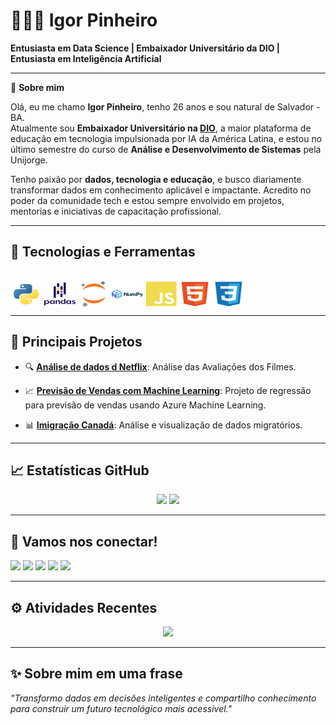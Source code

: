 # 🧑🏽‍💻 Igor Pinheiro

**Entusiasta em Data Science | Embaixador Universitário da DIO | Entusiasta em Inteligência Artificial**

---

🎯 **Sobre mim**

Olá, eu me chamo **Igor Pinheiro**, tenho 26 anos e sou natural de Salvador - BA.  
Atualmente sou **Embaixador Universitário na [DIO](https://www.dio.me/sign-up?ref=DEF4DA9FBEE943058AE1A80F28B6BB9C)**, a maior plataforma de educação em tecnologia impulsionada por IA da América Latina, e estou no último semestre do curso de **Análise e Desenvolvimento de Sistemas** pela Unijorge.

Tenho paixão por **dados, tecnologia e educação**, e busco diariamente transformar dados em conhecimento aplicável e impactante. Acredito no poder da comunidade tech e estou sempre envolvido em projetos, mentorias e iniciativas de capacitação profissional.

---

## 🚀 Tecnologias e Ferramentas

<div style="display: inline_block"><br>
  <img align="center" alt="Python" height="40" width="50" src="https://raw.githubusercontent.com/devicons/devicon/master/icons/python/python-original.svg">
  <img align="center" alt="Pandas" height="40" width="50" src="https://raw.githubusercontent.com/devicons/devicon/master/icons/pandas/pandas-original-wordmark.svg">
  <img align="center" alt="Jupyter" height="40" width="50" src="https://raw.githubusercontent.com/devicons/devicon/master/icons/jupyter/jupyter-original.svg">
  <img align="center" alt="NumPy" height="40" width="50" src="https://raw.githubusercontent.com/devicons/devicon/master/icons/numpy/numpy-original-wordmark.svg">
  <img align="center" alt="JavaScript" height="40" width="50" src="https://raw.githubusercontent.com/devicons/devicon/master/icons/javascript/javascript-plain.svg">
  <img align="center" alt="HTML5" height="40" width="50" src="https://raw.githubusercontent.com/devicons/devicon/master/icons/html5/html5-original.svg">
  <img align="center" alt="CSS3" height="40" width="50" src="https://raw.githubusercontent.com/devicons/devicon/master/icons/css3/css3-original.svg">
</div>

---

## 📂 Principais Projetos

- 🔍 [**Análise de dados d Netflix**](https://github.com/Igorpinheiro7/Netflix_Projeto): Análise das Avaliações dos Filmes.
- 📈 [**Previsão de Vendas com Machine Learning**](https://github.com/Igorpinheiro7/Modelo_de_regressao_preditiva): Projeto de regressão para previsão de vendas usando Azure Machine Learning.

- 📊 [**Imigração Canadá**](https://github.com/Igorpinheiro7/Imigrantes_Canada_Projeto): Análise e visualização de dados migratórios.

---

## 📈 Estatísticas GitHub

<div align="center">
  <img src="https://github-readme-stats.vercel.app/api?username=Igorpinheiro7&show_icons=true&include_all_commits=true&count_private=true&theme=merko" height="150" />
  <img src="https://github-readme-stats.vercel.app/api/top-langs/?username=IgorPinheiro7&layout=compact&langs_count=5&theme=merko" height="150" />
</div>

---

## 🔗 Vamos nos conectar!

<div> 
  <a href="https://www.instagram.com/igorpiinheiroo?igsh=MW83cWNqMHV6cXl3eg==" target="_blank"><img src="https://img.shields.io/badge/Instagram-%23E4405F?style=for-the-badge&logo=instagram&logoColor=white"></a>
  <a href="https://discord.gg/igorpinheiro5160" target="_blank"><img src="https://img.shields.io/badge/Discord-7289DA?style=for-the-badge&logo=discord&logoColor=white"></a> 
  <a href="mailto:igorcosta9908@gmail.com" target="_blank"><img src="https://img.shields.io/badge/Gmail-%23333?style=for-the-badge&logo=gmail&logoColor=white"></a>
  <a href="https://www.linkedin.com/in/igor-pinheiro-2533b11a9" target="_blank"><img src="https://img.shields.io/badge/LinkedIn-%230077B5?style=for-the-badge&logo=linkedin&logoColor=white"></a> 
  <a href="https://medium.com/@igorpinheiro.DIO" target="_blank"><img src="https://img.shields.io/badge/Medium-12100E?style=for-the-badge&logo=medium&logoColor=white"></a>
</div>

---

## ⚙️ Atividades Recentes

<div align="center">
  <img src="https://github-readme-activity-graph.vercel.app/graph?username=Igorpinheiro7&theme=merko&hide_border=true" />
</div>

---

## ✨ Sobre mim em uma frase

*"Transformo dados em decisões inteligentes e compartilho conhecimento para construir um futuro tecnológico mais acessível."*

